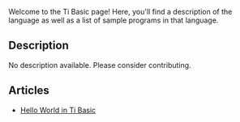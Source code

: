 Welcome to the Ti Basic page! Here, you'll find a description of the language as well as a list of sample programs in that language.

## Description

No description available. Please consider contributing.

## Articles

- [Hello World in Ti Basic](https://sampleprograms.io/projects/hello-world/ti-basic)
